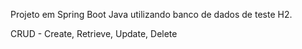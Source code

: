 Projeto em Spring Boot Java utilizando banco de dados de teste H2.

CRUD - Create, Retrieve, Update, Delete





